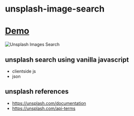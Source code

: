 # unsplash-image-search
# [Demo](https://images-search.netlify.com)

![Unsplash Images Search](https://github.com/rajeshmule/image-search/public/demo/Unsplash-Images-Search.png)
## unsplash search using vanilla javascript
- clientside js
- json

## unsplash references

- https://unsplash.com/documentation
- https://unsplash.com/api-terms


